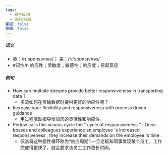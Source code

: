 ```yaml
---
tags:
  - 首字母/R
  - 级别/托福
掌握: false
模糊: false
---
```

##### 词义
- 英：/rɪ'spɒnsɪvnəs/； 美：/rɪ'spɒnsɪvnəs/
- #词性/n  响应性；灵敏度；敏感性；响应度；易起反应
##### 例句
- How can multiple streams provide better responsiveness in transporting data ?
	- 多流如何在传输数据时提供更好的响应性呢？
- Increase your flexibility and responsiveness with process driven guidance .
	- 用过程驱动指导增加您的灵活性和响应性。
- Perlow calls this vicious cycle the " cycle of responsiveness " : Once bosses and colleagues experience an employee 's increased responsiveness , they increase their demands on the employee 's time .
	- 佩洛将这种恶性循环称为“响应周期”:一旦老板和同事发现某个员工，工作完成得更快了，就会要求该员工工作更长时间。
